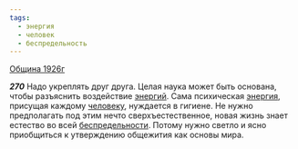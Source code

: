 ```yaml
---
tags:
  - энергия
  - человек
  - беспредельность
---
```


[Община 1926г](https://127.0.0.1:4002/agni/1926)

___270___
Надо укреплять друг друга. Целая наука может быть основана, чтобы разъяснить воздействие [энергий](../../../tags/#[энергия](../../../tags/#энергия)). Сама психическая [энергия](../../../tags/#энергия), присущая каждому [человеку](../../../tags/#человек), нуждается в гигиене. Не нужно предполагать под этим нечто сверхъестественное, новая жизнь знает естество во всей [беспредельности](../../../tags/#беспредельность). Потому нужно светло и ясно приобщиться к утверждению общежития как основы мира.   

